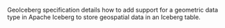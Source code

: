 GeoIceberg specification details how to add support for a geometric data type in Apache Iceberg to store geospatial data in an Iceberg table.
